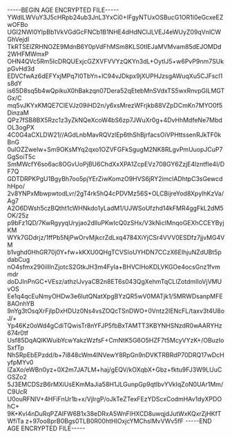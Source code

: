 -----BEGIN AGE ENCRYPTED FILE-----
YWdlLWVuY3J5cHRpb24ub3JnL3YxCi0+IFgyNTUxOSBucG1OR1l0eGcxeEZwOFBo
UGI2NWl0YlpBb1VkVGdGcFNCb1B1NHE4dHdNClJLVEJ4eWUyZ09qVnlCWGhVejdI
TkRTSElZRHNOZE9MdnB6Y0pVdFhMSm8KLS0tIEJaMVMvam85dEJOMDd2WHFMWmxP
OHN4QVc5Rm5IcDRQUExjcGZXVFVVYzQKYn3dL+OytlJ5+w6PvP9nm7SUkpGvHd3d
EDVCfwAz6dEFYxjMPq7I0TbYn+lC94vJDkpx9jXUPHJzsgAWuqXu5CJFscI1s8dY
is65D8sq5b4wQpikuX0hBakzqn07Dera52qEtebMnSVdxTS5wxRnvpGILMGTGx/C
mq5vJKYxKMQE7CIEVJz09iHD2n/y6xsMrezWFrjkb88VZpDCmKn7MYO0f5DinzaM
QPz7fSB8BX5Rzc1z3yZkNQeXcoW4bS6zp7JWuXr0g+4DvHhMdfeNe7MbdOL3ogPX
4C0G4aCXLDW21//AGdLnbMavRQVzlEp6thShBjrfacsOiVPHttssenRJkTF0kBnG
0ulOZZwelw+Sm9OKsMYq2qxo1OZVFGFkSgugM2NK8RLgvPmUuopJCuP7GgSoiT5c
SmMWcfY6so6ac8OGvUoPjBU6ChdXxXPA1ZcpEVz708GY6ZzjE4lzntfIe4I/DF7Q
GDTDRPKPgU1BgyBh7oo5pjYErZiwKomzO9HVS6jRY2imclADhtpC3sGewcdhHpo/
2v8YNPxMbwpwtodLvr/2gT4rk5hQ4cPDVMz56S+OLCBijreYod8XpylhKzVa/Ag7
A2O6DWsh5czBQtht1cWHNkdo1yLadM1/UJWSoUfzhd14kFMR4ggFkL2dM5OK/25z
p9bFz1QD/7KwRgyyqUryjao2dlluPKwIcQ0zSHx/V3kNicIMnqoGEXhCCEYByjKM
WYk7GDdrjz/1ffPb5NjPwOrvMjkcrZdLxq4784XiYjCSr4VVV0ESDfz7jjvMG4VM
b1vghd0HhGR70j0Y+fw+kKXU0QHgTCVSIoUYHDN7CCzX6EIhjuNZdUBt5pdabCug
nO4sfmx290iIIlnZjotcS2GtkJH3m4FyIa+BHVClHoKDLVKGOe4ocsGnz1fvmmdr
doDJInPnGC+VEsz/athzlJvyaCB2n8ET6s043QgXehmTqCLlZotdmlIoVjVMUvOS
Ee1q4qcEuNmyOHDw3e6lutQNatXpgBYzQR5wV0MATjk1/5MRWDsanpMFE8AOnhYB
9nYg3tOsqXrFjIpDxHDUz0Ns4vsZOQcTSnDWO+0Vntz2IENcFL/taxv3t4U8oJ/+
Yp46Kz0oWd4gCdiTQwisTr8nYFJP5fbBxTAMTT3KBYNHSNzdR0wAARYHz674r0tf
Usf85DqAQlKWuibYcwYakzWzfsF+CmNtK5G6O5HZF7t5McyVYzK+/OBuzIoSxfTp
NhSRpEbEPzdd/b+7i848cWm4INVewY8RpGn9nDVKTRBRdP70DRQ17wDcHyfpMYv0
IZaXo/eWBn0yz+0X2m7JA7LM+haj/gEQV/kOXqbX+Gbz+fktu9FJ3W9LUuCGSZo2
5J3EMCDSzB6rMXiUsEKmMaJia58H1JLGunpGp9qtlbvYVkIqZoN0UAr1Mm/C9UcR
U0ouRFNIV+4HFiFnUr1b+x/VjIrgP/oJkTeZTexFEzYDScxCodmHAv1dyXPDOhC+
9K+KvI4nDuRqPZAlFW6B1x38eDRxA5WnFlHXCD8uwqjdJutWxKQxrZjHKfTWfiTa
z+97oo8prB0Bgs0TLB0R00htHIOxjcYMChslMvVWv5fF
-----END AGE ENCRYPTED FILE-----
